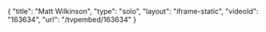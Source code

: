 {
    "title": "Matt Wilkinson",
    "type": "solo",
    "layout": "iframe-static",
    "videoId": "163634",
    "url": "\/tvpembed\/163634"
}